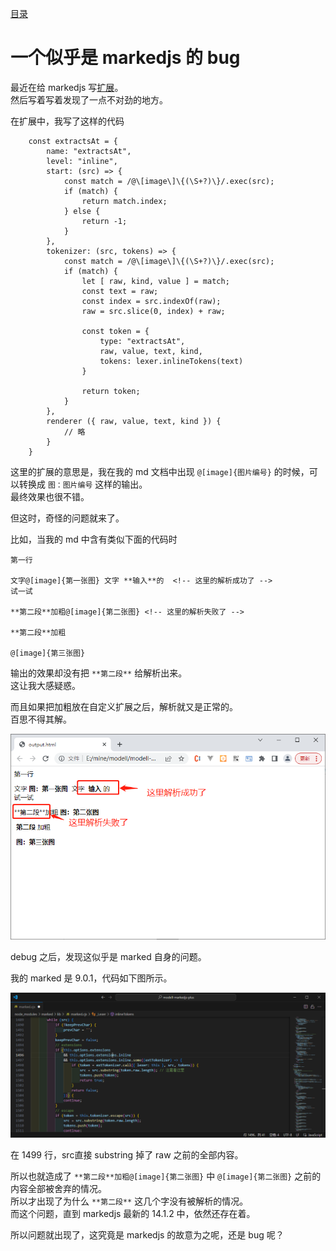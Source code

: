 [目录](./)
# 一个似乎是 markedjs 的 bug

最近在给 markedjs 写[扩展](https://gitee.com/undeadway/modell-markedjs-plus)。  
然后写着写着发现了一点不对劲的地方。

在扩展中，我写了这样的代码

```
	const extractsAt = {
		name: "extractsAt",
		level: "inline",
		start: (src) => {
			const match = /@\[image\]\{(\S+?)\}/.exec(src);
			if (match) {
				return match.index;
			} else {
				return -1;
			}
		},
		tokenizer: (src, tokens) => {
			const match = /@\[image\]\{(\S+?)\}/.exec(src);
			if (match) {
				let [ raw, kind, value ] = match;
				const text = raw;
				const index = src.indexOf(raw);
				raw = src.slice(0, index) + raw;

				const token = {
					type: "extractsAt",
					raw, value, text, kind,
					tokens:	lexer.inlineTokens(text)
				}

				return token;
			}
		},
		renderer ({ raw, value, text, kind }) {
			// 略
		}
	}
```

这里的扩展的意思是，我在我的 md 文档中出现 `@[image]{图片编号}` 的时候，可以转换成 `图：图片编号` 这样的输出。  
最终效果也很不错。

但这时，奇怪的问题就来了。

比如，当我的 md 中含有类似下面的代码时

```
第一行

文字@[image]{第一张图} 文字 **输入**的  <!-- 这里的解析成功了 -->
试一试

**第二段**加粗@[image]{第二张图} <!-- 这里的解析失败了 -->

**第二段**加粗

@[image]{第三张图}  
```

输出的效果却没有把 `**第二段**` 给解析出来。  
这让我大感疑惑。

而且如果把加粗放在自定义扩展之后，解析就又是正常的。  
百思不得其解。

![](./md-em-not-parsed.png)

debug 之后，发现这似乎是 marked 自身的问题。

我的 marked 是 9.0.1，代码如下图所示。

![](./marked-code.png)

在  1499 行，src直接 substring 掉了 raw 之前的全部内容。

所以也就造成了 `**第二段**加粗@[image]{第二张图}` 中 `@[image]{第二张图}` 之前的内容全部被舍弃的情况。  
所以才出现了为什么 `**第二段**` 这几个字没有被解析的情况。  
而这个问题，直到 markedjs 最新的 14.1.2 中，依然还存在着。

所以问题就出现了，这究竟是 markedjs 的故意为之呢，还是 bug 呢？  
